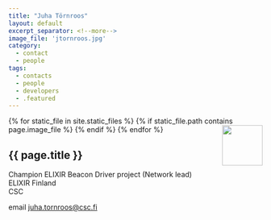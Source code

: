 ```yaml
---
title: "Juha Törnroos"
layout: default
excerpt_separator: <!--more-->
image_file: 'jtornroos.jpg'
category:
  - contact
  - people
tags:
  - contacts
  - people
  - developers
  - .featured
---
```


{% for static_file in site.static_files %}
  {% if static_file.path contains page.image_file %}
<img style="float: right; width: 80px;" src="{{ static_file.path | relative_url}}" />
  {% endif %}
{% endfor %}

## {{ page.title }}

Champion ELIXIR Beacon Driver project (Network lead)  
ELIXIR Finland  
CSC  

<!--more-->

email [juha.tornroos@csc.fi](mailto:juha.tornroos@csc.fi)  


